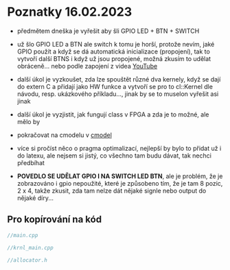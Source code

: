 # Poznatky 16.02.2023

- předmětem dneška je vyřešit aby šli GPIO LED + BTN + SWITCH
- už šlo GPIO LED a BTN ale switch k tomu je horší, protože nevím, jaké GPIO použít a když se dá automatická inicializace (propojení), tak to vytvoří další BTNS i když už jsou propojené, možná zkusím to udělat obráceně... nebo podle zapojení z videa [YouTube](https://www.youtube.com/watch?v=duwX_kTc8K8)
- další úkol je vyzkoušet, zda lze spouštět různé dva kernely, když se dají do extern C a přidají jako HW funkce a vytvoří se pro to cl::Kernel dle návodu, resp. ukázkového příkladu..., jinak by se to muselon vyřešit asi jinak
- další úkol je vyzjistit, jak fungují class v FPGA a zda je to možné, ale mělo by
- pokračovat na cmodelu v [cmodel](./../code/test-program/cmodel/)
- více si pročíst něco o pragma optimalizací, nejlepší by bylo to přidat už i do latexu, ale nejsem si jistý, co všechno tam budu dávat, tak nechci předbíhat

- **POVEDLO SE UDĚLAT GPIO I NA SWITCH LED BTN**, ale je problém, že je zobrazováno i gpio nepoužité, které je způsobeno tím, že je tam 8 pozic, 2 x 4, takže zkusit, zda tam nelze dát nějaké signle nebo output do nějaké díry...

## Pro kopírování na kód

```c++
//main.cpp

```

```c++
//krnl_main.cpp

```

```c++
//allocator.h

```
